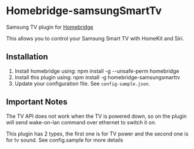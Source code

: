 # Homebridge-samsungSmartTv

Samsung TV plugin for [Homebridge](https://github.com/nfarina/homebridge)

This allows you to control your Samsung Smart TV with HomeKit and Siri.

## Installation
1. Install homebridge using: npm install -g --unsafe-perm homebridge
2. Install this plugin using: npm install -g homebridge-samsungsmarttv
3. Update your configuration file. See `config-sample.json`.

## Important Notes
The TV API does not work when the TV is powered down, so on the plugin will send wake-on-lan command over ethernet to switch it on.

This plugin has 2 types, the first one is for TV power and the second one is for tv sound. See config.sample for more details
